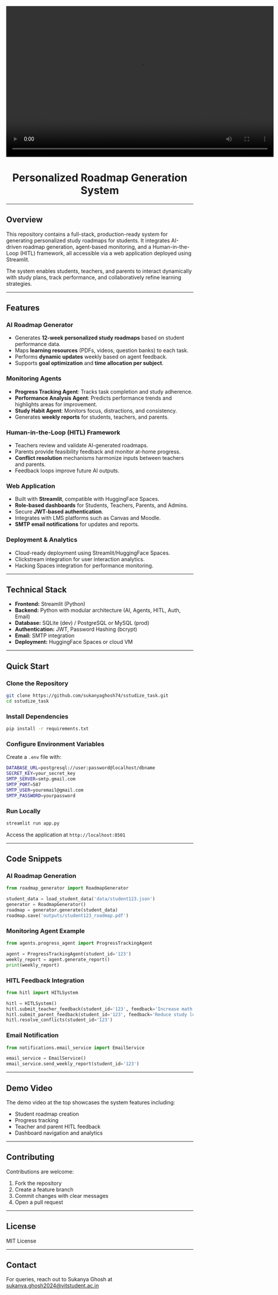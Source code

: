 <div align="center">

<video width="720" height="405" controls>
  <source src="./.github/assets/demo.mp4" type="video/mp4">
  Your browser does not support the video tag.
</video>

<h1>Personalized Roadmap Generation System</h1>

</div>

---

## Overview

This repository contains a full-stack, production-ready system for generating personalized study roadmaps for students. It integrates AI-driven roadmap generation, agent-based monitoring, and a Human-in-the-Loop (HITL) framework, all accessible via a web application deployed using Streamlit.

The system enables students, teachers, and parents to interact dynamically with study plans, track performance, and collaboratively refine learning strategies.

---

## Features

### AI Roadmap Generator

* Generates **12-week personalized study roadmaps** based on student performance data.
* Maps **learning resources** (PDFs, videos, question banks) to each task.
* Performs **dynamic updates** weekly based on agent feedback.
* Supports **goal optimization** and **time allocation per subject**.

### Monitoring Agents

* **Progress Tracking Agent**: Tracks task completion and study adherence.
* **Performance Analysis Agent**: Predicts performance trends and highlights areas for improvement.
* **Study Habit Agent**: Monitors focus, distractions, and consistency.
* Generates **weekly reports** for students, teachers, and parents.

### Human-in-the-Loop (HITL) Framework

* Teachers review and validate AI-generated roadmaps.
* Parents provide feasibility feedback and monitor at-home progress.
* **Conflict resolution** mechanisms harmonize inputs between teachers and parents.
* Feedback loops improve future AI outputs.

### Web Application

* Built with **Streamlit**, compatible with HuggingFace Spaces.
* **Role-based dashboards** for Students, Teachers, Parents, and Admins.
* Secure **JWT-based authentication**.
* Integrates with LMS platforms such as Canvas and Moodle.
* **SMTP email notifications** for updates and reports.

### Deployment & Analytics

* Cloud-ready deployment using Streamlit/HuggingFace Spaces.
* Clickstream integration for user interaction analytics.
* Hacking Spaces integration for performance monitoring.

---

## Technical Stack

* **Frontend:** Streamlit (Python)
* **Backend:** Python with modular architecture (AI, Agents, HITL, Auth, Email)
* **Database:** SQLite (dev) / PostgreSQL or MySQL (prod)
* **Authentication:** JWT, Password Hashing (bcrypt)
* **Email:** SMTP integration
* **Deployment:** HuggingFace Spaces or cloud VM

---

## Quick Start

### Clone the Repository

```bash
git clone https://github.com/sukanyaghosh74/sstudize_task.git
cd sstudize_task
```

### Install Dependencies

```bash
pip install -r requirements.txt
```

### Configure Environment Variables

Create a `.env` file with:

```bash
DATABASE_URL=postgresql://user:password@localhost/dbname
SECRET_KEY=your_secret_key
SMTP_SERVER=smtp.gmail.com
SMTP_PORT=587
SMTP_USER=youremail@gmail.com
SMTP_PASSWORD=yourpassword
```

### Run Locally

```bash
streamlit run app.py
```

Access the application at `http://localhost:8501`

---

## Code Snippets

### AI Roadmap Generation

```python
from roadmap_generator import RoadmapGenerator

student_data = load_student_data('data/student123.json')
generator = RoadmapGenerator()
roadmap = generator.generate(student_data)
roadmap.save('outputs/student123_roadmap.pdf')
```

### Monitoring Agent Example

```python
from agents.progress_agent import ProgressTrackingAgent

agent = ProgressTrackingAgent(student_id='123')
weekly_report = agent.generate_report()
print(weekly_report)
```

### HITL Feedback Integration

```python
from hitl import HITLSystem

hitl = HITLSystem()
hitl.submit_teacher_feedback(student_id='123', feedback='Increase math practice')
hitl.submit_parent_feedback(student_id='123', feedback='Reduce study load on weekends')
hitl.resolve_conflicts(student_id='123')
```

### Email Notification

```python
from notifications.email_service import EmailService

email_service = EmailService()
email_service.send_weekly_report(student_id='123')
```

---

## Demo Video

The demo video at the top showcases the system features including:

* Student roadmap creation
* Progress tracking
* Teacher and parent HITL feedback
* Dashboard navigation and analytics

---

## Contributing

Contributions are welcome:

1. Fork the repository
2. Create a feature branch
3. Commit changes with clear messages
4. Open a pull request

---

## License

MIT License

---

## Contact

For queries, reach out to Sukanya Ghosh at [sukanya.ghosh2024@vitstudent.ac.in](mailto:sukanya.ghosh2024@vitstudent.ac.in)
